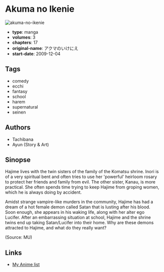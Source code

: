 # Akuma no Ikenie

![akuma-no-ikenie](https://cdn.myanimelist.net/images/manga/3/158525.jpg)

-   **type**: manga
-   **volumes**: 3
-   **chapters**: 17
-   **original-name**: アクマのいけにえ
-   **start-date**: 2009-12-04

## Tags

-   comedy
-   ecchi
-   fantasy
-   school
-   harem
-   supernatural
-   seinen

## Authors

-   Tachibana
-   Ayun (Story & Art)

## Sinopse

Hajime lives with the twin sisters of the family of the Komatsu shrine. Inori is of a very spiritual bent and often tries to use her 'powerful' heirloom rosary to protect her friends and family from evil. The other sister, Kanau, is more practical. She often spends time trying to keep Hajime from groping women, which he is always doing by accident.

Amidst strange vampire-like murders in the community, Hajime has had a dream of a hot female demon called Satan that is lusting after his blood. Soon enough, she appears in his waking life, along with her alter ego Lucifer. After an embarrassing situation at school, Hajime and the shrine twins end up taking Satan/Lucifer into their home. Why are these demons attracted to Hajime, and what do they really want?

(Source: MU)

## Links

-   [My Anime list](https://myanimelist.net/manga/29047/Akuma_no_Ikenie)
